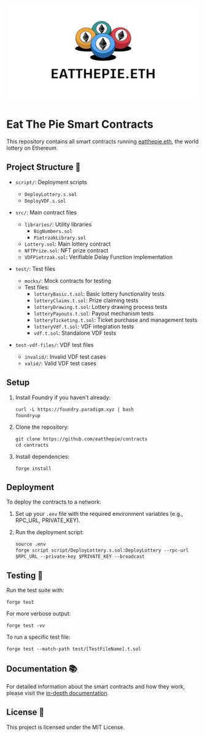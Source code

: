 ![Eat The Pie](https://github.com/eatthepie/docs/blob/main/static/img/header.png)

# Eat The Pie Smart Contracts

This repository contains all smart contracts running [eatthepie.eth](https://www.eatthepie.xyz), the world lottery on Ethereum.

## Project Structure 📂

- `script/`: Deployment scripts

  - `DeployLottery.s.sol`
  - `DeployVDF.s.sol`

- `src/`: Main contract files

  - `libraries/`: Utility libraries
    - `BigNumbers.sol`
    - `PietrzakLibrary.sol`
  - `Lottery.sol`: Main lottery contract
  - `NFTPrize.sol`: NFT prize contract
  - `VDFPietrzak.sol`: Verifiable Delay Function implementation

- `test/`: Test files

  - `mocks/`: Mock contracts for testing
  - Test files:
    - `lotteryBasic.t.sol`: Basic lottery functionality tests
    - `lotteryClaims.t.sol`: Prize claiming tests
    - `lotteryDrawing.t.sol`: Lottery drawing process tests
    - `lotteryPayouts.t.sol`: Payout mechanism tests
    - `lotteryTicketing.t.sol`: Ticket purchase and management tests
    - `lotteryVdf.t.sol`: VDF integration tests
    - `vdf.t.sol`: Standalone VDF tests

- `test-vdf-files/`: VDF test files
  - `invalid/`: Invalid VDF test cases
  - `valid/`: Valid VDF test cases

## Setup

1. Install Foundry if you haven't already:

   ```
   curl -L https://foundry.paradigm.xyz | bash
   foundryup
   ```

2. Clone the repository:

   ```
   git clone https://github.com/eatthepie/contracts
   cd contracts
   ```

3. Install dependencies:
   ```
   forge install
   ```

## Deployment

To deploy the contracts to a network:

1. Set up your `.env` file with the required environment variables (e.g., RPC_URL, PRIVATE_KEY).

2. Run the deployment script:
   ```
   source .env
   forge script script/DeployLottery.s.sol:DeployLottery --rpc-url $RPC_URL --private-key $PRIVATE_KEY --broadcast
   ```

## Testing 🧪

Run the test suite with:

```
forge test
```

For more verbose output:

```
forge test -vv
```

To run a specific test file:

```
forge test --match-path test/[TestFileName].t.sol
```

## Documentation 📚

For detailed information about the smart contracts and how they work, please visit the [in-depth documentation](https://docs.eatthepie.xyz).

## License 📜

This project is licensed under the MIT License.
